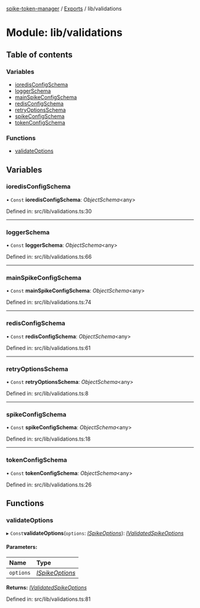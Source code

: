 [spike-token-manager](../README.md) / [Exports](../modules.md) / lib/validations

# Module: lib/validations

## Table of contents

### Variables

- [ioredisConfigSchema](lib_validations.md#ioredisconfigschema)
- [loggerSchema](lib_validations.md#loggerschema)
- [mainSpikeConfigSchema](lib_validations.md#mainspikeconfigschema)
- [redisConfigSchema](lib_validations.md#redisconfigschema)
- [retryOptionsSchema](lib_validations.md#retryoptionsschema)
- [spikeConfigSchema](lib_validations.md#spikeconfigschema)
- [tokenConfigSchema](lib_validations.md#tokenconfigschema)

### Functions

- [validateOptions](lib_validations.md#validateoptions)

## Variables

### ioredisConfigSchema

• `Const` **ioredisConfigSchema**: *ObjectSchema*<any\>

Defined in: src/lib/validations.ts:30

___

### loggerSchema

• `Const` **loggerSchema**: *ObjectSchema*<any\>

Defined in: src/lib/validations.ts:66

___

### mainSpikeConfigSchema

• `Const` **mainSpikeConfigSchema**: *ObjectSchema*<any\>

Defined in: src/lib/validations.ts:74

___

### redisConfigSchema

• `Const` **redisConfigSchema**: *ObjectSchema*<any\>

Defined in: src/lib/validations.ts:61

___

### retryOptionsSchema

• `Const` **retryOptionsSchema**: *ObjectSchema*<any\>

Defined in: src/lib/validations.ts:8

___

### spikeConfigSchema

• `Const` **spikeConfigSchema**: *ObjectSchema*<any\>

Defined in: src/lib/validations.ts:18

___

### tokenConfigSchema

• `Const` **tokenConfigSchema**: *ObjectSchema*<any\>

Defined in: src/lib/validations.ts:26

## Functions

### validateOptions

▸ `Const`**validateOptions**(`options`: [*ISpikeOptions*](../interfaces/lib_interfaces.ispikeoptions.md)): [*IValidatedSpikeOptions*](lib_interfaces.md#ivalidatedspikeoptions)

#### Parameters:

Name | Type |
:------ | :------ |
`options` | [*ISpikeOptions*](../interfaces/lib_interfaces.ispikeoptions.md) |

**Returns:** [*IValidatedSpikeOptions*](lib_interfaces.md#ivalidatedspikeoptions)

Defined in: src/lib/validations.ts:81
